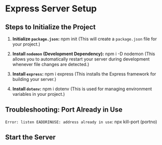 # **Express Server Setup**

## **Steps to Initialize the Project**

1. **Initialize `package.json`:**
   npm init
   (This will create a `package.json` file for your project.)

2. **Install `nodemon` (Development Dependency):**
   npm i -D nodemon
   (This allows you to automatically restart your server during development whenever file changes are detected.)

3. **Install `express`:**
   npm i express
   (This installs the Express framework for building your server.)

4. **Install `dotenv`:**
   npm i dotenv
   (This is used for managing environment variables in your project.)

## **Troubleshooting: Port Already in Use**

 
`Error: listen EADDRINUSE: address already in use`: 
npx kill-port (portno)

## **Start the Server**

